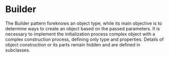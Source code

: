 # Builder

The Builder pattern foreknows an object type, while its main objective is
to determine ways to create an object based on the passed parameters. It is
necessary to implement the initialization process complex object with a complex
construction process, defining only type and properties. Details of object construction
or its parts remain hidden and are defined in subclasses.